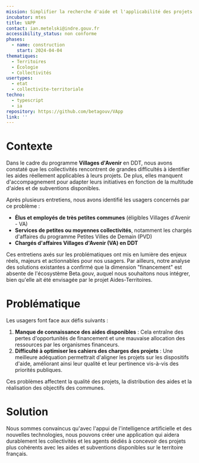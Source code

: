 ```yaml
---
mission: Simplifier la recherche d'aide et l'applicabilité des projets portés par les collectivités
incubator: mtes
title: VAPP
contact: ian.metelski@indre.gouv.fr
accessibility_status: non conforme
phases:
  - name: construction
    start: 2024-04-04
thematiques:
  - Territoires
  - Écologie
  - Collectivités
usertypes:
  - etat
  - collectivite-territoriale
techno:
  - typescript
  - ia
repository: https://github.com/betagouv/VApp
link: ''
---
```

# Contexte

Dans le cadre du programme **Villages d'Avenir** en DDT, nous avons constaté que les collectivités rencontrent de grandes difficultés à identifier les aides réellement applicables à leurs projets. De plus, elles manquent d'accompagnement pour adapter leurs initiatives en fonction de la multitude d'aides et de subventions disponibles.

Après plusieurs entretiens, nous avons identifié les usagers concernés par ce problème :

- **Élus et employés de très petites communes** (éligibles Villages d'Avenir - VA)
- **Services de petites ou moyennes collectivités**, notamment les chargés d'affaires du programme Petites Villes de Demain (PVD)
- **Chargés d'affaires Villages d'Avenir (VA) en DDT**

Ces entretiens axés sur les problématiques ont mis en lumière des enjeux réels, majeurs et actionnables pour nos usagers. Par ailleurs, notre analyse des solutions existantes a confirmé que la dimension "financement" est absente de l'écosystème Beta.gouv, auquel nous souhaitons nous intégrer, bien qu'elle ait été envisagée par le projet Aides-Territoires.

# Problématique

Les usagers font face aux défis suivants :

1. **Manque de connaissance des aides disponibles** : Cela entraîne des pertes d'opportunités de financement et une mauvaise allocation des ressources par les organismes financeurs.
2. **Difficulté à optimiser les cahiers des charges des projets** : Une meilleure adéquation permettrait d'aligner les projets sur les dispositifs d'aide, améliorant ainsi leur qualité et leur pertinence vis-à-vis des priorités publiques.

Ces problèmes affectent la qualité des projets, la distribution des aides et la réalisation des objectifs des communes.

# Solution

Nous sommes convaincus qu'avec l'appui de l'intelligence artificielle et des nouvelles technologies, nous pouvons créer une application qui aidera durablement les collectivités et les agents dédiés à concevoir des projets plus cohérents avec les aides et subventions disponibles sur le territoire français.
